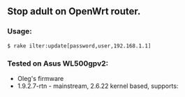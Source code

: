 ## Stop adult on OpenWrt router.

### Usage:
    $ rake ilter:update[password,user,192.168.1.1]

### Tested on Asus WL500gpv2:

- Oleg's firmware
- 1.9.2.7-rtn - mainstream, 2.6.22 kernel based, supports:
